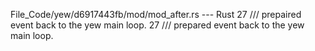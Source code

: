 File_Code/yew/d6917443fb/mod/mod_after.rs --- Rust
27     /// prepaired event back to the yew main loop.                                                                                                        27     /// prepared event back to the yew main loop.

